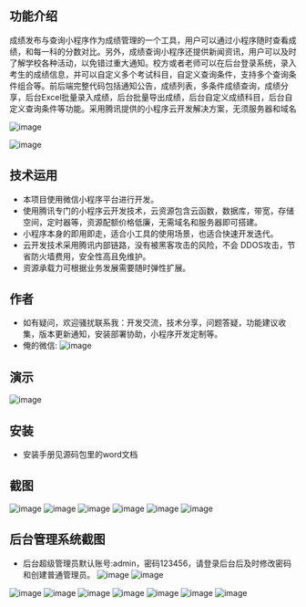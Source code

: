 ## 功能介绍 
成绩发布与查询小程序作为成绩管理的一个工具，用户可以通过小程序随时查看成绩，和每一科的分数对比。另外，成绩查询小程序还提供新闻资讯，用户可以及时了解学校各种活动，以免错过重大通知。校方或者老师可以在后台登录系统，录入考生的成绩信息，并可以自定义多个考试科目，自定义查询条件，支持多个查询条件组合等。前后端完整代码包括通知公告，成绩列表，多条件成绩查询，成绩分享，后台Excel批量录入成绩，后台批量导出成绩，后台自定义成绩科目，后台自定义查询条件等功能。采用腾讯提供的小程序云开发解决方案，无须服务器和域名
 
 ![image](https://user-images.githubusercontent.com/92028487/235343982-ecba7109-9f5a-4d5d-8530-8e0ddd8c7f90.png)

![image](https://user-images.githubusercontent.com/92028487/235343985-18da3ee0-8dca-4d76-8560-d6cceed90274.png)


## 技术运用
- 本项目使用微信小程序平台进行开发。
- 使用腾讯专门的小程序云开发技术，云资源包含云函数，数据库，带宽，存储空间，定时器等，资源配额价格低廉，无需域名和服务器即可搭建。
- 小程序本身的即用即走，适合小工具的使用场景，也适合快速开发迭代。
- 云开发技术采用腾讯内部链路，没有被黑客攻击的风险，不会 DDOS攻击，节省防火墙费用，安全性高且免维护。
- 资源承载力可根据业务发展需要随时弹性扩展。  



## 作者
- 如有疑问，欢迎骚扰联系我：开发交流，技术分享，问题答疑，功能建议收集，版本更新通知，安装部署协助，小程序开发定制等。
- 俺的微信: 
 ![image](https://user-images.githubusercontent.com/92028487/235343986-6b1799fc-c470-4d5d-bcfd-0895a594eabf.png)




## 演示 
 ![image](https://user-images.githubusercontent.com/92028487/235343992-67341a28-f5dc-4ee2-a49f-7b352a037d1b.png)


## 安装

- 安装手册见源码包里的word文档




## 截图
 ![image](https://user-images.githubusercontent.com/92028487/235343994-51795ea9-43b0-4e4b-918a-15b94ae40ea1.png)
![image](https://user-images.githubusercontent.com/92028487/235343998-8eb6b7aa-41d2-4f6f-8767-45072f71dd2e.png)
![image](https://user-images.githubusercontent.com/92028487/235343999-fa193c5f-4966-4d33-bb1d-98e0522d5316.png)
![image](https://user-images.githubusercontent.com/92028487/235344001-2f05279f-fec0-4a7f-a75d-79cca0e6374e.png)
![image](https://user-images.githubusercontent.com/92028487/235344002-dfb3b83f-0f86-462b-90f6-19dd54f0a070.png)
![image](https://user-images.githubusercontent.com/92028487/235344004-dadc9b46-13bb-4b73-bf13-bd311b8c0d7d.png)


## 后台管理系统截图 
- 后台超级管理员默认账号:admin，密码123456，请登录后台后及时修改密码和创建普通管理员。
![image](https://user-images.githubusercontent.com/92028487/235344007-3be66941-7aa4-49e3-bf6b-96516509a4f6.png)
![image](https://user-images.githubusercontent.com/92028487/235344009-bb69b794-7d3e-4feb-81d2-44c1f1e5d4fb.png)

![image](https://user-images.githubusercontent.com/92028487/235344016-79d5ac77-7e2c-492b-a044-4009ae39c583.png)
![image](https://user-images.githubusercontent.com/92028487/235344018-bfe194bc-64b4-4444-b4bc-59c7e7b5f98f.png)
![image](https://user-images.githubusercontent.com/92028487/235344023-bb6f660e-435b-416b-856c-2460fd6ba7e1.png)
![image](https://user-images.githubusercontent.com/92028487/235344026-a9f80424-9d21-4b33-8d15-930ed102cf10.png)
![image](https://user-images.githubusercontent.com/92028487/235344029-4198c56e-f714-404c-a22e-da4d8846d7ee.png)
![image](https://user-images.githubusercontent.com/92028487/235344032-3ad538a5-985a-4918-adeb-a2eeef6ba460.png)
![image](https://user-images.githubusercontent.com/92028487/235344035-d67ae9af-231c-497d-bdae-6d6f06b7d819.png)











